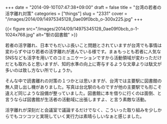 +++
date = "2014-09-10T07:47:38+09:00"
draft = false
title = "台湾の若者の活字離れ対策"
categories = ["things"]
slug = "2331"
cover = "/images/2014/09/14975345128_0ae09f0bcb_o-300x225.jpg"
+++

{{< figure src="/images/2014/09/14975345128_0ae09f0bcb_o-1-1024x768.jpg" alt="駅の図書館" >}}

若者の活字離れ、日本でもだいぶ長いこと問題とされていますが台湾でも事情は変わらずやはり若者の活字離れが進んでいる様です。まぁもっとも若者に人気なSNSなども活字を用いてのコミュニケーションですから活動領域が変わっただけだとも取れると思いますが、知的水準の向上に寄与するような文章よりは駄文が多いのは致し方ない所でしょうか。

そんな中で読書離れの対策の１つかとは思いますが、台湾では主要駅に図書館の無人貸し出し機がありました。写真は台北駅のものですが他の主要駅でも形こそ違えど同じような設備が整っていました。図書館に本を借りに行くのは面倒、と言うならば図書館が生活者の活動域に出張しますよ、と言う素敵な活動。

活字離れが深刻だと会議室で議論するだけでなく、こういった取り組みを少しからでもコツコツと実現していく実行力は素晴らしいなぁと感じました。
